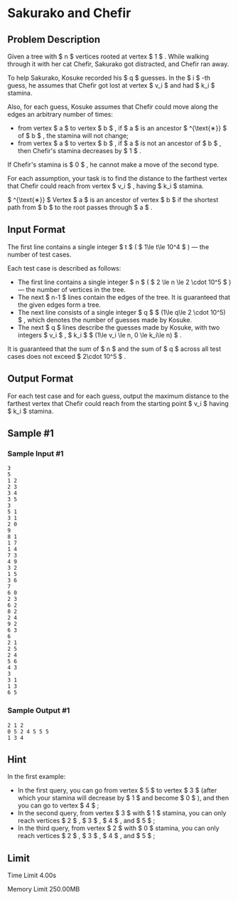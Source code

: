 # Sakurako and Chefir

## Problem Description

Given a tree with $ n $ vertices rooted at vertex $ 1 $ . While walking through it with her cat Chefir, Sakurako got distracted, and Chefir ran away.

To help Sakurako, Kosuke recorded his $ q $ guesses. In the $ i $ -th guess, he assumes that Chefir got lost at vertex $ v_i $ and had $ k_i $ stamina.

Also, for each guess, Kosuke assumes that Chefir could move along the edges an arbitrary number of times:

- from vertex $ a $ to vertex $ b $ , if $ a $ is an ancestor $ ^{\text{∗}} $ of $ b $ , the stamina will not change;
- from vertex $ a $ to vertex $ b $ , if $ a $ is not an ancestor of $ b $ , then Chefir's stamina decreases by $ 1 $ .

If Chefir's stamina is $ 0 $ , he cannot make a move of the second type.

For each assumption, your task is to find the distance to the farthest vertex that Chefir could reach from vertex $ v_i $ , having $ k_i $ stamina.

 $ ^{\text{∗}} $ Vertex $ a $ is an ancestor of vertex $ b $ if the shortest path from $ b $ to the root passes through $ a $ .

## Input Format

The first line contains a single integer $ t $ ( $ 1\le t\le 10^4 $ ) — the number of test cases.

Each test case is described as follows:

- The first line contains a single integer $ n $ ( $ 2 \le n \le 2 \cdot 10^5 $ ) — the number of vertices in the tree.
- The next $ n-1 $ lines contain the edges of the tree. It is guaranteed that the given edges form a tree.
- The next line consists of a single integer $ q $ $ (1\le q\le 2 \cdot 10^5) $ , which denotes the number of guesses made by Kosuke.
- The next $ q $ lines describe the guesses made by Kosuke, with two integers $ v_i $ , $ k_i $ $ (1\le v_i \le n, 0 \le k_i\le n) $ .

It is guaranteed that the sum of $ n $ and the sum of $ q $ across all test cases does not exceed $ 2\cdot 10^5 $ .

## Output Format

For each test case and for each guess, output the maximum distance to the farthest vertex that Chefir could reach from the starting point $ v_i $ having $ k_i $ stamina.

## Sample #1

### Sample Input #1

```
3
5
1 2
2 3
3 4
3 5
3
5 1
3 1
2 0
9
8 1
1 7
1 4
7 3
4 9
3 2
1 5
3 6
7
6 0
2 3
6 2
8 2
2 4
9 2
6 3
6
2 1
2 5
2 4
5 6
4 3
3
3 1
1 3
6 5
```

### Sample Output #1

```
2 1 2 
0 5 2 4 5 5 5 
1 3 4
```

## Hint

In the first example:

- In the first query, you can go from vertex $ 5 $ to vertex $ 3 $ (after which your stamina will decrease by $ 1 $ and become $ 0 $ ), and then you can go to vertex $ 4 $ ;
- In the second query, from vertex $ 3 $ with $ 1 $ stamina, you can only reach vertices $ 2 $ , $ 3 $ , $ 4 $ , and $ 5 $ ;
- In the third query, from vertex $ 2 $ with $ 0 $ stamina, you can only reach vertices $ 2 $ , $ 3 $ , $ 4 $ , and $ 5 $ ;

## Limit



Time Limit
4.00s

Memory Limit
250.00MB